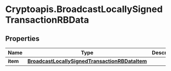 # Cryptoapis.BroadcastLocallySignedTransactionRBData

## Properties

Name | Type | Description | Notes
------------ | ------------- | ------------- | -------------
**item** | [**BroadcastLocallySignedTransactionRBDataItem**](BroadcastLocallySignedTransactionRBDataItem.md) |  | 


